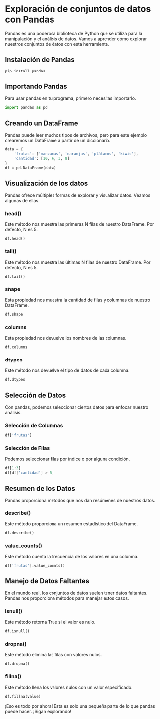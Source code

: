 
# Exploración de conjuntos de datos con Pandas

Pandas es una poderosa biblioteca de Python que se utiliza para la manipulación y el análisis de datos. Vamos a aprender cómo explorar nuestros conjuntos de datos con esta herramienta.

## Instalación de Pandas

```python
pip install pandas
```

## Importando Pandas

Para usar pandas en tu programa, primero necesitas importarlo.

```python
import pandas as pd
```

## Creando un DataFrame

Pandas puede leer muchos tipos de archivos, pero para este ejemplo crearemos un DataFrame a partir de un diccionario.

```python
data = {
    'frutas': ['manzanas', 'naranjas', 'plátanos', 'kiwis'],
    'cantidad': [10, 6, 3, 8]
}
df = pd.DataFrame(data)
```

## Visualización de los datos

Pandas ofrece múltiples formas de explorar y visualizar datos. Veamos algunas de ellas.

### head()

Este método nos muestra las primeras N filas de nuestro DataFrame. Por defecto, N es 5.

```python
df.head()
```

### tail()

Este método nos muestra las últimas N filas de nuestro DataFrame. Por defecto, N es 5.

```python
df.tail()
```

### shape

Esta propiedad nos muestra la cantidad de filas y columnas de nuestro DataFrame.

```python
df.shape
```

### columns

Esta propiedad nos devuelve los nombres de las columnas.

```python
df.columns
```

### dtypes

Este método nos devuelve el tipo de datos de cada columna.

```python
df.dtypes
```

## Selección de Datos

Con pandas, podemos seleccionar ciertos datos para enfocar nuestro análisis.

### Selección de Columnas

```python
df['frutas']
```

### Selección de Filas

Podemos seleccionar filas por índice o por alguna condición.

```python
df[1:3]
df[df['cantidad'] > 5]
```

## Resumen de los Datos

Pandas proporciona métodos que nos dan resúmenes de nuestros datos.

### describe()

Este método proporciona un resumen estadístico del DataFrame.

```python
df.describe()
```

### value_counts()

Este método cuenta la frecuencia de los valores en una columna.

```python
df['frutas'].value_counts()
```

## Manejo de Datos Faltantes

En el mundo real, los conjuntos de datos suelen tener datos faltantes. Pandas nos proporciona métodos para manejar estos casos.

### isnull()

Este método retorna True si el valor es nulo.

```python
df.isnull()
```

### dropna()

Este método elimina las filas con valores nulos.

```python
df.dropna()
```

### fillna()

Este método llena los valores nulos con un valor especificado.

```python
df.fillna(value)
```

¡Eso es todo por ahora! Esta es solo una pequeña parte de lo que pandas puede hacer. ¡Sigan explorando!

